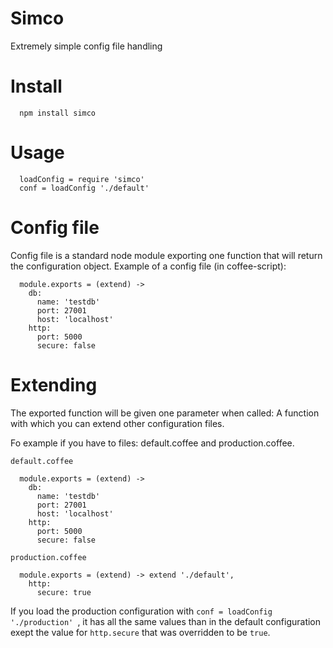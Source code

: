 Simco
=====

Extremely simple config file handling

Install
=======

      npm install simco

Usage
=====

      loadConfig = require 'simco'
      conf = loadConfig './default'

Config file
===========

Config file is a standard node module exporting one function that
will return the configuration object. Example of a config file (in coffee-script):

      module.exports = (extend) ->
        db:
          name: 'testdb'
          port: 27001
          host: 'localhost'
        http:
          port: 5000
          secure: false


Extending
=========

The exported function will be given one parameter when called: A function with
which you can extend other configuration files.

Fo example if you have to files: default.coffee and production.coffee.

`default.coffee`

      module.exports = (extend) ->
        db:
          name: 'testdb'
          port: 27001
          host: 'localhost'
        http:
          port: 5000
          secure: false

`production.coffee`

      module.exports = (extend) -> extend './default',
        http:
          secure: true

If you load the production configuration with `conf = loadConfig './production' `, it has 
all the same values than in the default configuration exept the value for `http.secure` that
was overridden to be `true`.


